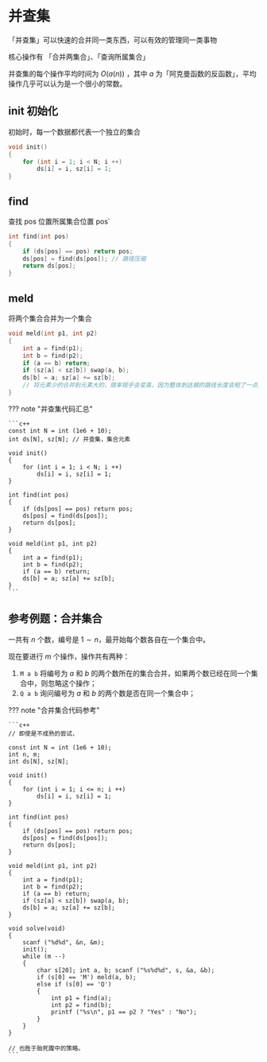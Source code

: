 # 并查集

「并查集」可以快速的合并同一类东西，可以有效的管理同一类事物

核心操作有 「合并两集合」、「查询所属集合」

并查集的每个操作平均时间为 $O(a(n))$ ，其中 $a$ 为「阿克曼函数的反函数」，平均操作几乎可以认为是一个很小的常数。

## init 初始化

初始时，每一个数据都代表一个独立的集合

```c++
void init()
{
    for (int i = 1; i < N; i ++)
        ds[i] = i, sz[i] = 1;
}
```

## find 

查找 pos 位置所属集合位置 pos`

```c++
int find(int pos)
{
    if (ds[pos] == pos) return pos;
    ds[pos] = find(ds[pos]); // 路径压缩
    return ds[pos];
}
```

## meld 

将两个集合合并为一个集合

```c++
void meld(int p1, int p2)
{
    int a = find(p1);
    int b = find(p2);
    if (a == b) return;
    if (sz[a] < sz[b]) swap(a, b);
    ds[b] = a; sz[a] += sz[b];
    // 将元素少的合并到元素大的，效率视乎会变高，因为整体到达根的路径长度会短了一点点。
}
```

??? note "并查集代码汇总"

    ```c++
    const int N = int (1e6 + 10);
    int ds[N], sz[N]; // 并查集，集合元素

    void init()
    {
        for (int i = 1; i < N; i ++)
            ds[i] = i, sz[i] = 1;
    }

    int find(int pos)
    {
        if (ds[pos] == pos) return pos;
        ds[pos] = find(ds[pos]);
        return ds[pos];
    }

    void meld(int p1, int p2)
    {
        int a = find(p1);
        int b = find(p2);
        if (a == b) return;
        ds[b] = a; sz[a] += sz[b];
    }
    ```

## 参考例题：合并集合

一共有 $n$ 个数，编号是 $1∼n$，最开始每个数各自在一个集合中。

现在要进行 $m$ 个操作，操作共有两种：

1. `M a b` 将编号为 $a$ 和 $b$ 的两个数所在的集合合并，如果两个数已经在同一个集合中，则忽略这个操作；
2. `Q a b` 询问编号为 $a$ 和 $b$ 的两个数是否在同一个集合中；

??? note "合并集合代码参考"

    ```c++
    // 即使是不成熟的尝试，

    const int N = int (1e6 + 10);
    int n, m;
    int ds[N], sz[N];

    void init()
    {
        for (int i = 1; i <= n; i ++)
            ds[i] = i, sz[i] = 1;
    }

    int find(int pos)
    {
        if (ds[pos] == pos) return pos;
        ds[pos] = find(ds[pos]);
        return ds[pos];
    }

    void meld(int p1, int p2)
    {
        int a = find(p1);
        int b = find(p2);
        if (a == b) return;
        if (sz[a] < sz[b]) swap(a, b);
        ds[b] = a; sz[a] += sz[b];
    }

    void solve(void)
    {
        scanf ("%d%d", &n, &m);
        init();
        while (m --)
        {
            char s[20]; int a, b; scanf ("%s%d%d", s, &a, &b);
            if (s[0] == 'M') meld(a, b);
            else if (s[0] == 'Q') 
            {
                int p1 = find(a);
                int p2 = find(b);
                printf ("%s\n", p1 == p2 ? "Yes" : "No");
            }
        }
    }

    // 也胜于胎死腹中的策略。
    ```